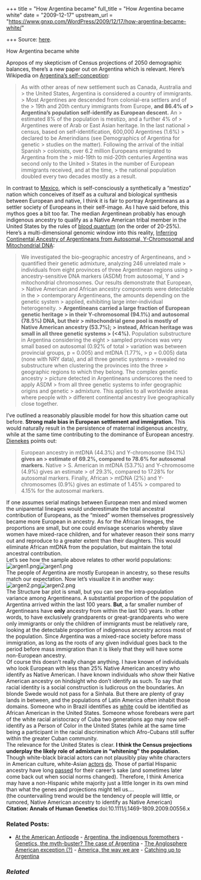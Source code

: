 +++
title = "How Argentina became"
full_title = "How Argentina became white"
date = "2009-12-17"
upstream_url = "https://www.gnxp.com/WordPress/2009/12/17/how-argentina-became-white/"

+++
Source: [here](https://www.gnxp.com/WordPress/2009/12/17/how-argentina-became-white/).

How Argentina became white

Apropos of my skepticism of Census projections of 2050 demographic balances, there’s a new paper out on Argentina which is relevant. Here’s Wikipedia on [Argentina’s self-conception](https://en.wikipedia.org/wiki/Argentina#Ethnography):

> As with other areas of new settlement such as Canada, Australia and > the United States, Argentina is considered a country of immigrants. > Most Argentines are descended from colonial-era settlers and of the > 19th and 20th century immigrants from Europe, **and 86.4% of > Argentina’s population self-identify as European descent.** An > estimated 8% of the population is mestizo, and a further 4% of > Argentines were of Arab or East Asian heritage. In the last national > census, based on self-identification, 600,000 Argentines (1.6%) > declared to be Amerindians (see Demographics of Argentina for genetic > studies on the matter). Following the arrival of the initial Spanish > colonists, over 6.2 million Europeans emigrated to Argentina from the > mid-19th to mid-20th centuries Argentina was second only to the United > States in the number of European immigrants received, and at the time, > the national population doubled every two decades mostly as a result.

In contrast to [Mexico](https://en.wikipedia.org/wiki/Mexico#Ethnography), which is self-consciously a synthetically a “mestizo” nation which conceives of itself as a cultural and biological synthesis between European and native, I think it is fair to portray Argentineans as a settler society of Europeans in their self-image. As I have said before, this mythos goes a bit too far. The median Argentinean probably has enough indigenous ancestry to qualify as a Native American tribal member in the United States by the rules of [blood quantum](https://en.wikipedia.org/wiki/Native_Americans_in_the_United_States#Blood_Quantum) (on the order of 20-25%). Here’s a multi-dimensional genomic window into this reality, [Inferring Continental Ancestry of Argentineans from Autosomal, Y-Chromosomal and Mitochondrial DNA](http://www3.interscience.wiley.com/journal/123214411/abstract?CRETRY=1&SRETRY=0):

> We investigated the bio-geographic ancestry of Argentineans, and > quantified their genetic admixture, analyzing 246 unrelated male > individuals from eight provinces of three Argentinean regions using > ancestry-sensitive DNA markers (ASDM) from autosomal, Y and > mitochondrial chromosomes. Our results demonstrate that European, > Native American and African ancestry components were detectable in the > contemporary Argentineans, the amounts depending on the genetic system > applied, exhibiting large inter-individual heterogeneity. > **Argentineans carried a large fraction of European genetic heritage > in their Y-chromosomal (94.1%) and autosomal (78.5%) DNA, but their > mitochondrial gene pool is mostly of Native American ancestry (53.7%); > instead, African heritage was small in all three genetic systems > (\<4%).** Population substructure in Argentina considering the eight > sampled provinces was very small based on autosomal (0.92% of total > variation was between provincial groups, p = 0.005) and mtDNA (1.77%, > p = 0.005) data (none with NRY data), and all three genetic systems > revealed no substructure when clustering the provinces into the three > geographic regions to which they belong. The complex genetic ancestry > picture detected in Argentineans underscores the need to apply ASDM > from all three genetic systems to infer geographic origins and genetic > admixture. This applies to all worldwide areas where people with > different continental ancestry live geographically close together.

I’ve outlined a reasonably plausible model for how this situation came out before. **Strong male bias in European settlement and immigration.** This would naturally result in the persistence of maternal indigenous ancestry, while at the same time contributing to the dominance of European ancestry. [Dienekes](https://dienekes.blogspot.com/2009/12/new-comprehensive-study-on-continental.html) points out:

> European ancestry in mtDNA (44.3%) and Y-chromosome (94.1%) **gives an > estimate of 69.2%, compared to 78.6% for autosomal markers.** Native > S. American in mtDNA (53.7%) and Y-chromosome (4.9%) gives an estimate > of 29.3%, compared to 17.28% for autosomal markers. Finally, African > mtDNA (2%) and Y-chromosomes (0.9%) gives an estimate of 1.45% > compared to 4.15% for the autosomal markers.

If one assumes serial matings between European men and mixed women the uniparental lineages would underestimate the total ancestral contribution of Europeans, as the “mixed” women themselves progressively became more European in ancestry. As for the African lineages, the proportions are small, but one could envisage scenarios whereby slave women have mixed-race children, and for whatever reason their sons marry out and reproduce to a greater extent than their daughters. This would eliminate African mtDNA from the population, but maintain the total ancestral contribution.  
Let’s see how the sample above relates to other world populations:  
![argen1.png](https://i0.wp.com/blogs.discovermagazine.com/gnxp/files/argen1.png?resize=500%2C511)![argen1.png](https://i0.wp.com/blogs.discovermagazine.com/gnxp/files/argen1.png?resize=500%2C511)  
The people of Argentina are mostly European in ancestry, so these results match our expectation. Now let’s visualize it in another way:  
![argen2.png](https://i0.wp.com/blogs.discovermagazine.com/gnxp/files/argen2.png?resize=500%2C460)![argen2.png](https://i0.wp.com/blogs.discovermagazine.com/gnxp/files/argen2.png?resize=500%2C460)  
The Structure bar plot is small, but you can see the intra-population variance among Argentineans. A substantial proportion of the population of Argentina arrived within the last 100 years. **But**, a far smaller number of Argentineans have **only** ancestry from within the last 100 years. In other words, to have exclusively grandparents or great-grandparents who were only immigrants or only the children of immigrants must be relatively rare, looking at the detectable proportion of indigenous ancestry across most of the population. Since Argentina was a mixed-race society before mass immigration, as long as the roots of any given individual goes back to the period before mass immigration than it is likely that they will have some non-European ancestry.  
Of course this doesn’t really change anything. I have known of individuals who look European with less than 25% Native American ancestry who identify as Native American. I have known individuals who *show* their Native American ancestry on hindsight who don’t identify as such. To say that racial identity is a social construction is ludicrous on the boundaries. An blonde Swede would not pass for a Sinhala. But there are plenty of gray lands in between, and the populations of Latin America often inhabit those domains. Someone who in Brazil identifies as [white](https://en.wikipedia.org/wiki/White_Brazilian#Conception_of_White) could be identified as African American in the United States. Someone whose forebears were part of the white racial aristocracy of Cuba two generations ago may now self-identify as a Person of Color in the United States (while at the same time being a participant in the racial discrimination which Afro-Cubans still suffer within the greater Cuban community.  
The relevance for the United States is clear. **I think the Census projections underplay the likely role of admixture in “whitening” the population.** Though white-black biracial actors can not plausibly play white characters in American culture, white-Asian [actors](https://en.wikipedia.org/wiki/Mark-Paul_Gosselaar) [do](https://en.wikipedia.org/wiki/Keanu_reeves). Those of partial Hispanic ancestry have long [passed](https://en.wikipedia.org/wiki/Raquel_Welch) for their career’s sake (and sometimes later come back out when social norms changed). Therefore, I think America may have a non-Hispanic white majority just a little longer in its own mind than what the genes and projections might tell us….  
(the countervailing trend would be the tendency of people will little, or rumored, Native American ancestry to identify as Native American)  
**Citation:** **Annals of Human Genetics** doi:10.1111/j.1469-1809.2009.00556.x

### Related Posts:

- [At the American
  Antipode](https://www.gnxp.com/WordPress/2011/10/23/at-the-american-antipode/) - [Argentina, the indigenous
  foremothers](https://www.gnxp.com/WordPress/2009/08/25/argentina-the-indigenous-foremothers/) - [Genetics, the myth-buster? The case of
  Argentina](https://www.gnxp.com/WordPress/2008/03/07/genetics-the-myth-buster-the-case-of-argentina/) - [The Anglosphere American exception
  (?)](https://www.gnxp.com/WordPress/2012/04/10/the-anglosphere-exception/) - [America, the way we
  are](https://www.gnxp.com/WordPress/2008/12/31/america-the-way-we-are/) - [Catching up to
  Argentina](https://www.gnxp.com/WordPress/2012/01/23/catching-up-to-argentina/)

### *Related*

[](https://www.addtoany.com/add_to/facebook?linkurl=https%3A%2F%2Fwww.gnxp.com%2FWordPress%2F2009%2F12%2F17%2Fhow-argentina-became-white%2F&linkname=How%20Argentina%20became%20white "Facebook")[](https://www.addtoany.com/add_to/twitter?linkurl=https%3A%2F%2Fwww.gnxp.com%2FWordPress%2F2009%2F12%2F17%2Fhow-argentina-became-white%2F&linkname=How%20Argentina%20became%20white "Twitter")[](https://www.addtoany.com/add_to/email?linkurl=https%3A%2F%2Fwww.gnxp.com%2FWordPress%2F2009%2F12%2F17%2Fhow-argentina-became-white%2F&linkname=How%20Argentina%20became%20white "Email")[](https://www.addtoany.com/share)
